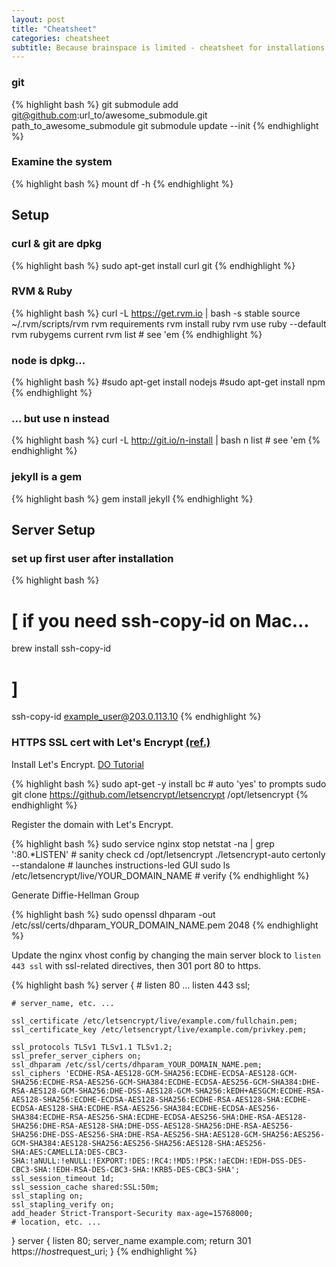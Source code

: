 ```yaml
---
layout: post
title: "Cheatsheet"
categories: cheatsheet
subtitle: Because brainspace is limited - cheatsheet for installations
---
```


### git
{% highlight bash %}
git submodule add git@github.com:url_to/awesome_submodule.git path_to_awesome_submodule
git submodule update --init
{% endhighlight %}

### Examine the system
{% highlight bash %}
mount
df -h
{% endhighlight %}

## Setup

### curl & git are dpkg
{% highlight bash %}
sudo apt-get install curl git
{% endhighlight %}


### RVM & Ruby
{% highlight bash %}
curl -L https://get.rvm.io | bash -s stable
source ~/.rvm/scripts/rvm
rvm requirements
rvm install ruby
rvm use ruby --default
rvm rubygems current
rvm list # see 'em
{% endhighlight %}


### node is dpkg...
{% highlight bash %}
#sudo apt-get install nodejs
#sudo apt-get install npm
{% endhighlight %}


### ... but use n instead
{% highlight bash %}
curl -L http://git.io/n-install | bash
n list # see 'em
{% endhighlight %}


### jekyll is a gem
{% highlight bash %}
gem install jekyll
{% endhighlight %}



## Server Setup

### set up first user after installation
{% highlight bash %}
# [ if you need ssh-copy-id on Mac...
brew install ssh-copy-id
# ]

ssh-copy-id example_user@203.0.113.10
{% endhighlight %}


### HTTPS SSL cert with Let's Encrypt [(ref.)](https://www.digitalocean.com/community/tutorials/how-to-secure-nginx-with-let-s-encrypt-on-ubuntu-14-04)

Install Let's Encrypt. [DO Tutorial](https://www.digitalocean.com/community/tutorials/how-to-secure-nginx-with-let-s-encrypt-on-ubuntu-14-04)

{% highlight bash %}
sudo apt-get -y install bc # auto 'yes' to prompts
sudo git clone https://github.com/letsencrypt/letsencrypt /opt/letsencrypt
{% endhighlight %} 

Register the domain with Let's Encrypt.

{% highlight bash %}
sudo service nginx stop
netstat -na | grep ':80.*LISTEN' # sanity check
cd /opt/letsencrypt
./letsencrypt-auto certonly --standalone # launches instructions-led GUI
sudo ls /etc/letsencrypt/live/YOUR_DOMAIN_NAME # verify
{% endhighlight %} 

Generate Diffie-Hellman Group

{% highlight bash %}
sudo openssl dhparam -out /etc/ssl/certs/dhparam_YOUR_DOMAIN_NAME.pem 2048
{% endhighlight %} 

Update the nginx vhost config by changing the main server block to `listen 443 ssl` with ssl-related directives, then 301 port 80 to https.

{% highlight bash %}
server {
    # listen 80 ...
    listen 443 ssl;

    # server_name, etc. ...

    ssl_certificate /etc/letsencrypt/live/example.com/fullchain.pem;
    ssl_certificate_key /etc/letsencrypt/live/example.com/privkey.pem;

    ssl_protocols TLSv1 TLSv1.1 TLSv1.2;
    ssl_prefer_server_ciphers on;
    ssl_dhparam /etc/ssl/certs/dhparam_YOUR_DOMAIN_NAME.pem;
    ssl_ciphers 'ECDHE-RSA-AES128-GCM-SHA256:ECDHE-ECDSA-AES128-GCM-SHA256:ECDHE-RSA-AES256-GCM-SHA384:ECDHE-ECDSA-AES256-GCM-SHA384:DHE-RSA-AES128-GCM-SHA256:DHE-DSS-AES128-GCM-SHA256:kEDH+AESGCM:ECDHE-RSA-AES128-SHA256:ECDHE-ECDSA-AES128-SHA256:ECDHE-RSA-AES128-SHA:ECDHE-ECDSA-AES128-SHA:ECDHE-RSA-AES256-SHA384:ECDHE-ECDSA-AES256-SHA384:ECDHE-RSA-AES256-SHA:ECDHE-ECDSA-AES256-SHA:DHE-RSA-AES128-SHA256:DHE-RSA-AES128-SHA:DHE-DSS-AES128-SHA256:DHE-RSA-AES256-SHA256:DHE-DSS-AES256-SHA:DHE-RSA-AES256-SHA:AES128-GCM-SHA256:AES256-GCM-SHA384:AES128-SHA256:AES256-SHA256:AES128-SHA:AES256-SHA:AES:CAMELLIA:DES-CBC3-SHA:!aNULL:!eNULL:!EXPORT:!DES:!RC4:!MD5:!PSK:!aECDH:!EDH-DSS-DES-CBC3-SHA:!EDH-RSA-DES-CBC3-SHA:!KRB5-DES-CBC3-SHA';
    ssl_session_timeout 1d;
    ssl_session_cache shared:SSL:50m;
    ssl_stapling on;
    ssl_stapling_verify on;
    add_header Strict-Transport-Security max-age=15768000;
    # location, etc. ...
}
server {
    listen 80;
    server_name example.com;
    return 301 https://$host$request_uri;
}
{% endhighlight %} 


